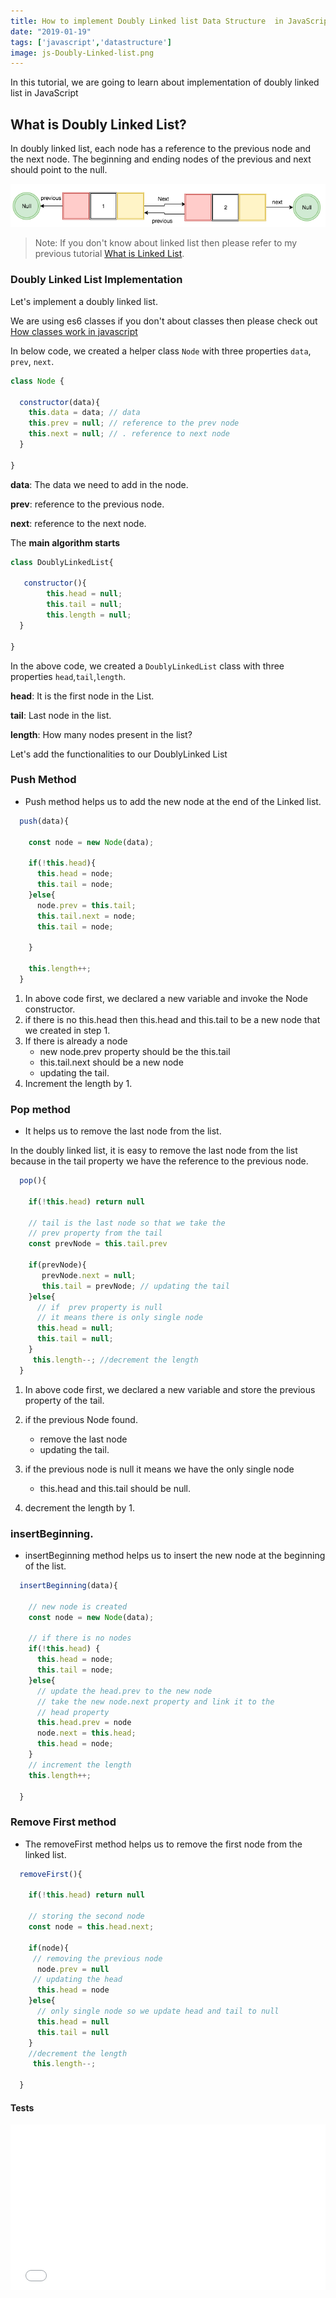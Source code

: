 ```yaml
---
title: How to implement Doubly Linked list Data Structure  in JavaScript
date: "2019-01-19"
tags: ['javascript','datastructure']
image: js-Doubly-Linked-list.png
---
```


In this tutorial, we are going to learn about implementation of doubly linked list in JavaScript


## What is Doubly Linked List?

In doubly linked list, each node has a reference to the previous node and the next node. The beginning and ending nodes of the previous and next should point to the null.

![doubly linked list javascript](doubly-lined-list-example-javascript.png)

> Note: If you don't know about  linked list then please refer to my previous tutorial  [What is  Linked List](/linked-list-implementation-javascript/).


### Doubly Linked List Implementation

Let's implement a doubly linked list.

We are using es6 classes  if you don't about classes then please check out [How classes work in javascript](/javascript-class/)

In below code, we created a helper class `Node` with three properties `data`, `prev`, `next`.

```js
class Node {

  constructor(data){
    this.data = data; // data
    this.prev = null; // reference to the prev node
    this.next = null; // . reference to next node
  }

}
```

**data**: The data we need to add in the node.

**prev**: reference to the previous node.

**next**: reference to the next node.


The  **main algorithm starts**

```js
class DoublyLinkedList{

   constructor(){
        this.head = null;
        this.tail = null;
        this.length = null;
  }

}
```
In the above code, we created a `DoublyLinkedList` class with three properties
`head`,`tail`,`length`.

**head**: It is the first node in the List.

**tail**: Last node in the list.

**length**: How many nodes present in the list?


Let's add the functionalities to our DoublyLinked List

### Push Method

- Push method helps us to add the new node at the end of the Linked list.


```js
  push(data){

    const node = new Node(data);

    if(!this.head){
      this.head = node;
      this.tail = node;
    }else{
      node.prev = this.tail;
      this.tail.next = node;
      this.tail = node;

    }

    this.length++;
  }
```
1. In above code first, we declared a new variable and invoke the Node constructor.
2. if there is no this.head then this.head and this.tail to be a new node that we created in step 1.
3. If there is already a node
     - new node.prev property should be the this.tail
     - this.tail.next should be a new node
     - updating the tail.
4. Increment the length by 1.


### Pop method

 - It helps us to remove the last node from the list.

In the doubly linked list, it is easy to remove the last node from the list because in the tail property we have the reference to the previous node.

```js
  pop(){

    if(!this.head) return null

    // tail is the last node so that we take the
    // prev property from the tail
    const prevNode = this.tail.prev

    if(prevNode){
       prevNode.next = null;
       this.tail = prevNode; // updating the tail
    }else{
      // if  prev property is null
      // it means there is only single node
      this.head = null;
      this.tail = null;
    }
     this.length--; //decrement the length
  }
```

1. In above code first, we declared a new variable and store the previous property of the tail.

2. if the previous Node found.
     - remove the last node
     - updating the tail.
3. if the previous node is null it means we have the only single node
    - this.head and this.tail should be null.
4. decrement the length by 1.


### insertBeginning.

- insertBeginning method helps us to insert the new node at the beginning of the list.


```js
  insertBeginning(data){

    // new node is created
    const node = new Node(data);

    // if there is no nodes
    if(!this.head) {
      this.head = node;
      this.tail = node;
    }else{
      // update the head.prev to the new node
      // take the new node.next property and link it to the
      // head property
      this.head.prev = node
      node.next = this.head;
      this.head = node;
    }
    // increment the length
    this.length++;

  }
```

### Remove First method

 - The removeFirst method helps us to remove the first node from the linked list.


```js
  removeFirst(){

    if(!this.head) return null

    // storing the second node
    const node = this.head.next;

    if(node){
     // removing the previous node
      node.prev = null
     // updating the head
      this.head = node
    }else{
      // only single node so we update head and tail to null
      this.head = null
      this.tail = null
    }
    //decrement the length
     this.length--;

  }
```


#### Tests

<iframe height="265" style="width: 100%;" scrolling="no" title="Doubly linked list javascript" src="//codepen.io/saigowthamr/embed/bQWBdj/?height=265&theme-id=dark&default-tab=result" frameborder="no" allowtransparency="true" allowfullscreen="true">
  See the Pen <a href='https://codepen.io/saigowthamr/pen/bQWBdj/'>Doubly linked list javascript</a> by saigowtham
  (<a href='https://codepen.io/saigowthamr'>@saigowthamr</a>) on <a href='https://codepen.io'>CodePen</a>.
</iframe>